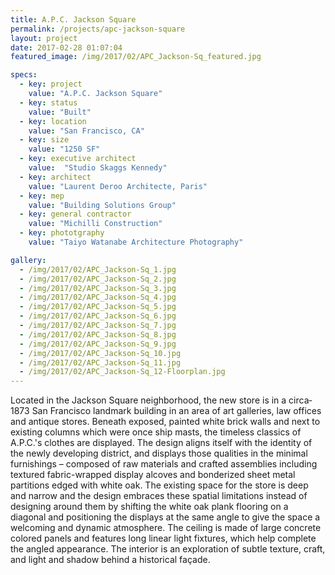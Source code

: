 ```yaml
---
title: A.P.C. Jackson Square
permalink: /projects/apc-jackson-square
layout: project
date: 2017-02-28 01:07:04
featured_image: /img/2017/02/APC_Jackson-Sq_featured.jpg

specs:
  - key: project
    value: "A.P.C. Jackson Square"
  - key: status
    value: "Built"
  - key: location
    value: "San Francisco, CA"
  - key: size
    value: "1250 SF"
  - key: executive architect
    value:  "Studio Skaggs Kennedy"
  - key: architect
    value: "Laurent Deroo Architecte, Paris"
  - key: mep
    value: "Building Solutions Group"
  - key: general contractor
    value: "Michilli Construction"
  - key: phototgraphy
    value: "Taiyo Watanabe Architecture Photography"

gallery:
  - /img/2017/02/APC_Jackson-Sq_1.jpg
  - /img/2017/02/APC_Jackson-Sq_2.jpg
  - /img/2017/02/APC_Jackson-Sq_3.jpg
  - /img/2017/02/APC_Jackson-Sq_4.jpg
  - /img/2017/02/APC_Jackson-Sq_5.jpg
  - /img/2017/02/APC_Jackson-Sq_6.jpg
  - /img/2017/02/APC_Jackson-Sq_7.jpg
  - /img/2017/02/APC_Jackson-Sq_8.jpg
  - /img/2017/02/APC_Jackson-Sq_9.jpg
  - /img/2017/02/APC_Jackson-Sq_10.jpg
  - /img/2017/02/APC_Jackson-Sq_11.jpg
  - /img/2017/02/APC_Jackson-Sq_12-Floorplan.jpg
---
```


Located in the Jackson Square neighborhood, the new store is in a circa­1873 San Francisco landmark building in an area of art galleries, law offices and antique stores. Beneath exposed, painted white brick walls and next to existing columns which were once ship masts, the timeless classics of A.P.C.&#39;s clothes are displayed. The design aligns itself with the identity of the newly developing district, and displays those qualities in the minimal furnishings – composed of raw materials and crafted assemblies including textured fabric-wrapped display alcoves and bonderized sheet metal partitions edged with white oak. The existing space for the store is deep and narrow and the design embraces these spatial limitations instead of designing around them by shifting the white oak plank flooring on a diagonal and positioning the displays at the same angle to give the space a welcoming and dynamic atmosphere. The ceiling is made of large concrete colored panels and features long linear light fixtures, which help complete the angled appearance. The interior is an exploration of subtle texture, craft, and light and shadow behind a historical façade.
